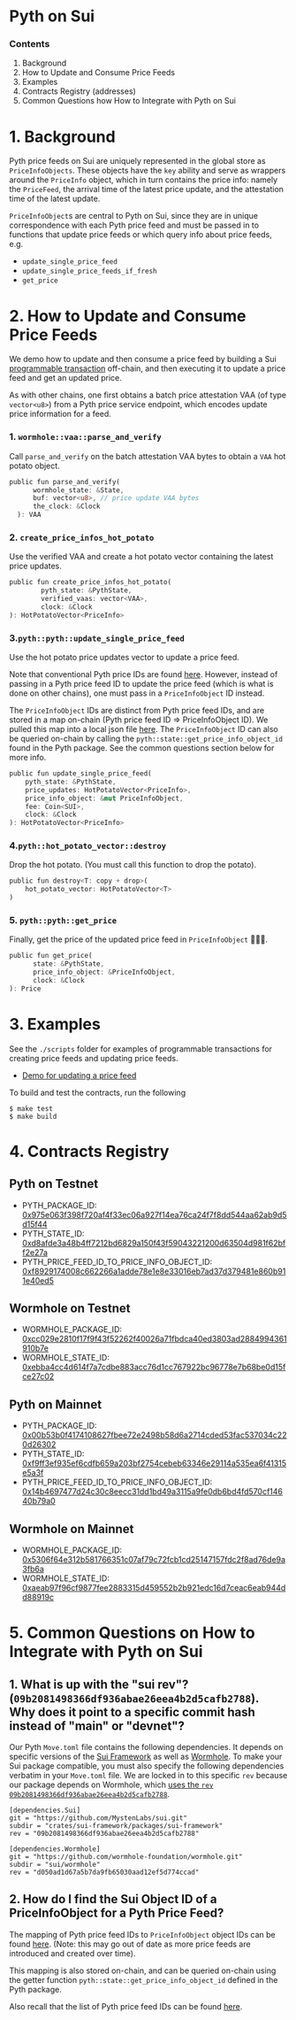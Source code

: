 # Pyth on Sui

### Contents
1. Background
2. How to Update and Consume Price Feeds
3. Examples
4. Contracts Registry (addresses)
5. Common Questions how How to Integrate with Pyth on Sui

# 1. Background

Pyth price feeds on Sui are uniquely represented in the global store as `PriceInfoObjects`. These objects have the `key` ability and serve as wrappers around the `PriceInfo` object, which in turn contains the price info: namely the `PriceFeed`, the arrival time of the latest price update, and the attestation time of the latest update.

`PriceInfoObject`s are central to Pyth on Sui, since they are in unique correspondence with each Pyth price feed and must be passed in to functions that update price feeds or which query info about price feeds, e.g.

- `update_single_price_feed`
- `update_single_price_feeds_if_fresh`
- `get_price`

# 2. How to Update and Consume Price Feeds

We demo how to update and then consume a price feed by building a Sui [programmable transaction](https://docs.sui.io/build/prog-trans-ts-sdk) off-chain, and then executing it to update a price feed and get an updated price.

As with other chains, one first obtains a batch price attestation VAA (of type `vector<u8>`) from a Pyth price service endpoint, which encodes update price information for a feed.

### 1. `wormhole::vaa::parse_and_verify`

Call `parse_and_verify` on the batch attestation VAA bytes to obtain a `VAA` hot potato object.

```Rust
public fun parse_and_verify(
      wormhole_state: &State,
      buf: vector<u8>, // price update VAA bytes
      the_clock: &Clock
  ): VAA
```
### 2. `create_price_infos_hot_potato`

Use the verified VAA and create a hot potato vector containing the latest price updates.
```Rust
public fun create_price_infos_hot_potato(
        pyth_state: &PythState,
        verified_vaas: vector<VAA>,
        clock: &Clock
): HotPotatoVector<PriceInfo>
```

### 3.`pyth::pyth::update_single_price_feed`

Use the hot potato price updates vector to update a price feed.

Note that conventional Pyth price IDs are found [here](https://pyth.network/developers/price-feed-ids#pyth-evm-mainnet).
However, instead of passing in a Pyth price feed ID to update the price feed (which is what is done on other chains), one must pass in a `PriceInfoObject` ID instead.

The `PriceInfoObject` IDs are distinct from Pyth price feed IDs, and are stored in a map on-chain (Pyth price feed ID => PriceInfoObject ID). We pulled this map into a local json file [here](https://github.com/pyth-network/pyth-crosschain/tree/main/target_chains/sui/scripts/generated). The `PriceInfoObject` ID can also be queried on-chain by calling the `pyth::state::get_price_info_object_id` found in the Pyth package. See the common questions section below for more info.

```Rust
public fun update_single_price_feed(
    pyth_state: &PythState,
    price_updates: HotPotatoVector<PriceInfo>,
    price_info_object: &mut PriceInfoObject,
    fee: Coin<SUI>,
    clock: &Clock
): HotPotatoVector<PriceInfo>
```

### 4.`pyth::hot_potato_vector::destroy`

Drop the hot potato. (You must call this function to drop the potato).
```Rust
public fun destroy<T: copy + drop>(
    hot_potato_vector: HotPotatoVector<T>
)
```

### 5. `pyth::pyth::get_price`

Finally, get the price of the updated price feed in `PriceInfoObject` 🎉🎉🎉.
```Rust
public fun get_price(
      state: &PythState,
      price_info_object: &PriceInfoObject,
      clock: &Clock
): Price
```

# 3. Examples

See the `./scripts` folder for examples of programmable transactions for creating price feeds and updating price feeds.
- [Demo for updating a price feed](https://github.com/pyth-network/pyth-crosschain/tree/main/target_chains/sui/scripts/pyth/update_price_feeds.ts)

To build and test the contracts, run the following
```
$ make test
$ make build
```

# 4. Contracts Registry

## Pyth on Testnet

- PYTH_PACKAGE_ID: [0x975e063f398f720af4f33ec06a927f14ea76ca24f7f8dd544aa62ab9d5d15f44](https://explorer.sui.io/object/0x975e063f398f720af4f33ec06a927f14ea76ca24f7f8dd544aa62ab9d5d15f44?network=testnet)
- PYTH_STATE_ID: [0xd8afde3a48b4ff7212bd6829a150f43f59043221200d63504d981f62bff2e27a](https://explorer.sui.io/object/0xd8afde3a48b4ff7212bd6829a150f43f59043221200d63504d981f62bff2e27a?network=testnet)
- PYTH_PRICE_FEED_ID_TO_PRICE_INFO_OBJECT_ID: [0xf8929174008c662266a1adde78e1e8e33016eb7ad37d379481e860b911e40ed5](https://explorer.sui.io/object/0xf8929174008c662266a1adde78e1e8e33016eb7ad37d379481e860b911e40ed5?network=https%3A%2F%2Ffullnode.testnet.sui.io%3A443)


## Wormhole on Testnet

- WORMHOLE_PACKAGE_ID: [0xcc029e2810f17f9f43f52262f40026a71fbdca40ed3803ad2884994361910b7e](https://explorer.sui.io/object/0xcc029e2810f17f9f43f52262f40026a71fbdca40ed3803ad2884994361910b7e?network=testnet)
- WORMHOLE_STATE_ID: [0xebba4cc4d614f7a7cdbe883acc76d1cc767922bc96778e7b68be0d15fce27c02](https://explorer.sui.io/object/0xebba4cc4d614f7a7cdbe883acc76d1cc767922bc96778e7b68be0d15fce27c02?network=testnet)

## Pyth on Mainnet

- PYTH_PACKAGE_ID: [0x00b53b0f4174108627fbee72e2498b58d6a2714cded53fac537034c220d26302](https://explorer.sui.io/object/0x00b53b0f4174108627fbee72e2498b58d6a2714cded53fac537034c220d26302?network=https%3A%2F%2Ffullnode.mainnet.sui.io%3A443)
- PYTH_STATE_ID: [0xf9ff3ef935ef6cdfb659a203bf2754cebeb63346e29114a535ea6f41315e5a3f](https://explorer.sui.io/object/0xf9ff3ef935ef6cdfb659a203bf2754cebeb63346e29114a535ea6f41315e5a3f?network=https%3A%2F%2Ffullnode.mainnet.sui.io%3A443)
- PYTH_PRICE_FEED_ID_TO_PRICE_INFO_OBJECT_ID: [0x14b4697477d24c30c8eecc31dd1bd49a3115a9fe0db6bd4fd570cf14640b79a0](https://explorer.sui.io/object/0x14b4697477d24c30c8eecc31dd1bd49a3115a9fe0db6bd4fd570cf14640b79a0?network=https%3A%2F%2Ffullnode.mainnet.sui.io%3A443)

## Wormhole on Mainnet

- WORMHOLE_PACKAGE_ID: [0x5306f64e312b581766351c07af79c72fcb1cd25147157fdc2f8ad76de9a3fb6a](https://explorer.sui.io/object/0x5306f64e312b581766351c07af79c72fcb1cd25147157fdc2f8ad76de9a3fb6a)
- WORMHOLE_STATE_ID: [0xaeab97f96cf9877fee2883315d459552b2b921edc16d7ceac6eab944dd88919c](https://explorer.sui.io/object/0xaeab97f96cf9877fee2883315d459552b2b921edc16d7ceac6eab944dd88919c)

# 5. Common Questions on How to Integrate with Pyth on Sui

## 1. What is up with the "sui rev"? (`09b2081498366df936abae26eea4b2d5cafb2788`). Why does it point to a specific commit hash instead of "main" or "devnet"?

Our Pyth `Move.toml` file contains the following dependencies. It depends on specific versions of the [Sui Framework](https://github.com/MystenLabs/sui) as well as [Wormhole](https://github.com/wormhole-foundation/wormhole). To make your Sui package compatible, you must also specify the following dependencies verbatim in your `Move.toml` file. We are locked in to this specific `rev` because our package depends on Wormhole, which [uses the `rev` `09b2081498366df936abae26eea4b2d5cafb2788`](https://github.com/wormhole-foundation/wormhole/blob/main/sui/wormhole/Move.mainnet.toml).
```
[dependencies.Sui]
git = "https://github.com/MystenLabs/sui.git"
subdir = "crates/sui-framework/packages/sui-framework"
rev = "09b2081498366df936abae26eea4b2d5cafb2788"

[dependencies.Wormhole]
git = "https://github.com/wormhole-foundation/wormhole.git"
subdir = "sui/wormhole"
rev = "d050ad1d67a5b7da9fb65030aad12ef5d774ccad"
```

## 2. How do I find the Sui Object ID of a PriceInfoObject for a Pyth Price Feed?

The mapping of Pyth price feed IDs to `PriceInfoObject` object IDs can be found [here](https://github.com/pyth-network/pyth-crosschain/tree/main/target_chains/sui/README.md). (Note: this may go out of date as more price feeds are introduced and created over time).

This mapping is also stored on-chain, and can be queried on-chain using the getter function `pyth::state::get_price_info_object_id` defined in the Pyth package.

Also recall that the list of Pyth price feed IDs can be found [here](https://pyth.network/developers/price-feed-ids#pyth-evm-testnet).


